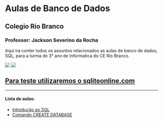# Aulas de Banco de Dados

## Colegio Rio Branco
### Professor: **Jackson Severino da Rocha**

Aqui ira conter todos os assuntos relacionados as aulas de banco de dados, SQL, para a turma do 3° ano de Informatica do CE Rio Branco.


[![](https://img.shields.io/badge/MySQL-005C84?style=for-the-badge&logo=mysql&logoColor=white)]() [![](https://img.shields.io/badge/SQLite-07405E?style=for-the-badge&logo=sqlite&logoColor=white)]()

## [Para teste utilizaremos o sqliteonline.com](https://sqliteonline.com/)
____
#### Lista de aulas:
 - [Introdução ao SQL](docs/INTRODUCAO_SQL.md)
 - [Comando CREATE DATABASE](docs/AULA_1_CREATE_DATABASE.md)